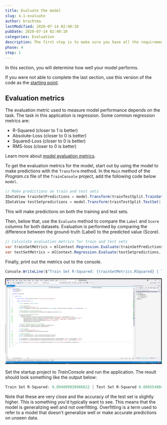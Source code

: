 ```yaml
---
title: Evaluate the model
slug: 4.1-evaluate
author: brachtma
lastModified: 2020-07-14 02:40:10
pubDate: 2020-07-14 02:40:10
categories: Evaluation
description: The first step is to make sure you have all the requirements and to clone the workshop source code.
phase: 4
step: 1
---
```


In this section, you will determine how well your model performs.

If you were not able to complete the last section, use this version of the code as the [starting point](https://github.com/luisquintanilla/mlnet-workshop-guide/archive/2-2.zip).

## Evaluation metrics

The evaluation metric used to measure model performance depends on the task. The task in this application is regression. Some common regression metrics are:

- R-Squared (closer to 1 is better)
- Absolute-Loss (closer to 0 is better)
- Squared-Loss (closer to 0 is better)
- RMS-loss (closer to 0 is better)

Learn more about [model evaluation metrics](https://docs.microsoft.com/dotnet/machine-learning/resources/metrics).

To get the evaluation metrics for the model, start out by using the model to make predictions with the `Transform` method. In the `Main` method of the *Program.cs* file of the `TrainConsole` project, add the following code below `model`.

```csharp
// Make predictions on train and test sets
IDataView trainSetPredictions = model.Transform(trainTestSplit.TrainSet);
IDataView testSetpredictions = model.Transform(trainTestSplit.TestSet);
```

This will make predictions on both the training and test sets.

Then, below that, use the `Evaluate` method to compare the `Label` and `Score` columns for both datasets. Evaluation is performed by comparing the difference between the ground-truth (Label) to the predicted value (Score).

```csharp
// Calculate evaluation metrics for train and test sets
var trainSetMetrics = mlContext.Regression.Evaluate(trainSetPredictions, labelColumnName: "Label", scoreColumnName: "Score");
var testSetMetrics = mlContext.Regression.Evaluate(testSetpredictions, labelColumnName: "Label", scoreColumnName: "Score");
```

Finally, print out the metrics out to the console.

```csharp
Console.WriteLine($"Train Set R-Squared: {trainSetMetrics.RSquared} | Test Set R-Squared {testSetMetrics.RSquared}");
```

![Evaluate the model](./media/evaluate-model.png)

Set the startup project to *TrainConsole* and run the application. The result should look something like the output below:

```csharp
Train Set R-Squared: 0.894899038906622 | Test Set R-Squared 0.8985548041404988
```

Note that these are very close and the accuracy of the test set is slightly higher. This is something you'd typically want to see. This means that the model is generalizing well and not overfitting. Overfitting is a term used to refer to a model that doesn't generalize well or make accurate predictions on unseen data.